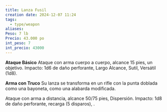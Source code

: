 ```yaml
---
title: Lanza Fusil
creation date: 2024-12-07 11:24
tags:
  - type/weapon
aliases: 
Peso: 7 lb
Precio: 43.000 po
int_peso: 7
int_precio: 43000
---
```

**Ataque Básico**
Ataque con arma cuerpo a cuerpo, alcance 15 pies, un objetivo.
Impacto: 1d6 de daño perforante, Largo Alcance, Sutil, Versátil (1d8).

**Arma con Truco**
Su lanza se transforma en un rifle con la punta doblada como una bayoneta, como una alabarda modificada. 

Ataque con arma a distancia, alcance 50/75 pies, Dispersión.
Impacto:  1d8 de daño perforante, recarga (5 disparos), .